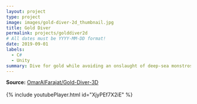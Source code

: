 ```yaml
---
layout: project
type: project
image: images/gold-diver-2d_thumbnail.jpg
title: Gold Diver
permalink: projects/golddiver2d
# All dates must be YYYY-MM-DD format!
date: 2019-09-01
labels:
  - C#
  - Unity
summary: Dive for gold while avoiding an onslaught of deep-sea monstrosities!
---
```

**Source:** <a href="https://github.com/OmarAlFarajat/Gold-Diver-2D"><i class="large github icon"></i>OmarAlFarajat/Gold-Diver-3D</a>  
<br>
{% include youtubePlayer.html id="XjyPEf7X2iE" %}  
<br>